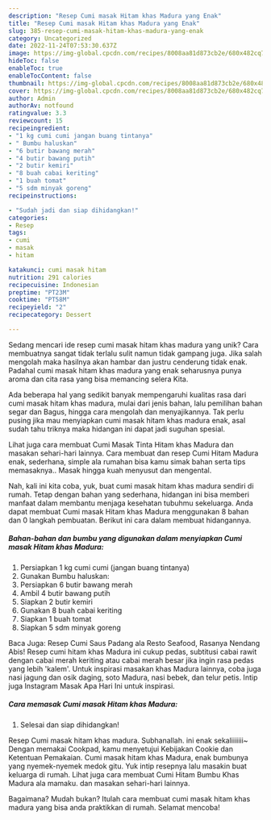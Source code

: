```yaml
---
description: "Resep Cumi masak Hitam khas Madura yang Enak"
title: "Resep Cumi masak Hitam khas Madura yang Enak"
slug: 385-resep-cumi-masak-hitam-khas-madura-yang-enak
category: Uncategorized
date: 2022-11-24T07:53:30.637Z
image: https://img-global.cpcdn.com/recipes/8008aa81d873cb2e/680x482cq70/cumi-masak-hitam-khas-madura-foto-resep-utama.jpg
hideToc: false
enableToc: true
enableTocContent: false
thumbnail: https://img-global.cpcdn.com/recipes/8008aa81d873cb2e/680x482cq70/cumi-masak-hitam-khas-madura-foto-resep-utama.jpg
cover: https://img-global.cpcdn.com/recipes/8008aa81d873cb2e/680x482cq70/cumi-masak-hitam-khas-madura-foto-resep-utama.jpg
author: Admin
authorAv: notfound
ratingvalue: 3.3
reviewcount: 15
recipeingredient:
- "1 kg cumi cumi jangan buang tintanya"
- " Bumbu haluskan"
- "6 butir bawang merah"
- "4 butir bawang putih"
- "2 butir kemiri"
- "8 buah cabai keriting"
- "1 buah tomat"
- "5 sdm minyak goreng"
recipeinstructions:

- "Sudah jadi dan siap dihidangkan!"
categories:
- Resep
tags:
- cumi
- masak
- hitam

katakunci: cumi masak hitam 
nutrition: 291 calories
recipecuisine: Indonesian
preptime: "PT23M"
cooktime: "PT58M"
recipeyield: "2"
recipecategory: Dessert

---
```





Sedang mencari ide resep cumi masak hitam khas madura yang unik? Cara membuatnya sangat tidak terlalu sulit namun tidak gampang juga. Jika salah mengolah maka hasilnya akan hambar dan justru cenderung tidak enak. Padahal cumi masak hitam khas madura yang enak seharusnya punya aroma dan cita rasa yang bisa memancing selera Kita.





Ada beberapa hal yang sedikit banyak mempengaruhi kualitas rasa dari cumi masak hitam khas madura, mulai dari jenis bahan, lalu pemilihan bahan segar dan Bagus, hingga cara mengolah dan menyajikannya. Tak perlu pusing jika mau menyiapkan cumi masak hitam khas madura enak,      asal sudah tahu triknya maka hidangan ini dapat jadi suguhan spesial.














Lihat juga cara membuat Cumi Masak Tinta Hitam khas Madura dan masakan sehari-hari lainnya. Cara membuat dan resep Cumi Hitam Madura enak, sederhana, simple ala rumahan bisa kamu simak bahan serta tips memasaknya.. Masak hingga kuah menyusut dan mengental.






Nah, kali ini kita coba, yuk, buat cumi masak hitam khas madura sendiri di rumah. Tetap dengan bahan yang sederhana, hidangan ini bisa memberi manfaat dalam membantu menjaga kesehatan tubuhmu sekeluarga. Anda dapat membuat Cumi masak Hitam khas Madura menggunakan 8 bahan dan 0 langkah pembuatan. Berikut ini cara dalam membuat hidangannya.

<!--inarticleads1-->

##### Bahan-bahan dan bumbu yang digunakan dalam menyiapkan Cumi masak Hitam khas Madura:

1. Persiapkan 1 kg cumi cumi (jangan buang tintanya)
1. Gunakan  Bumbu haluskan:
1. Persiapkan 6 butir bawang merah
1. Ambil 4 butir bawang putih
1. Siapkan 2 butir kemiri
1. Gunakan 8 buah cabai keriting
1. Siapkan 1 buah tomat
1. Siapkan 5 sdm minyak goreng


Baca Juga: Resep Cumi Saus Padang ala Resto Seafood, Rasanya Nendang Abis! Resep cumi hitam khas Madura ini cukup pedas, subtitusi cabai rawit dengan cabai merah keriting atau cabai merah besar jika ingin rasa pedas yang lebih &#39;kalem&#39;. Untuk inspirasi masakan khas Madura lainnya, coba juga nasi jagung dan osik daging, soto Madura, nasi bebek, dan telur petis. Intip juga Instagram Masak Apa Hari Ini untuk inspirasi. 

<!--inarticleads2-->

##### Cara memasak Cumi masak Hitam khas Madura:


1. Selesai dan siap dihidangkan!

Resep Cumi masak hitam khas madura. Subhanallah. ini enak sekaliiiiiii~ Dengan memakai Cookpad, kamu menyetujui Kebijakan Cookie dan Ketentuan Pemakaian. Cumi masak hitam khas Madura, enak bumbunya yang nyemek-nyemek medok gitu. Yuk intip resepnya lalu masakin buat keluarga di rumah. Lihat juga cara membuat Cumi Hitam Bumbu Khas Madura ala mamaku. dan masakan sehari-hari lainnya. 

Bagaimana? Mudah bukan? Itulah cara membuat cumi masak hitam khas madura yang bisa anda praktikkan di rumah. Selamat mencoba!

